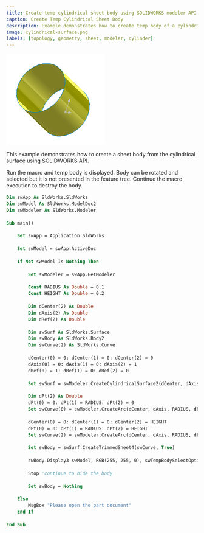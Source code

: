```yaml
---
title: Create temp cylindrical sheet body using SOLIDWORKS modeler API
caption: Create Temp Cylindrical Sheet Body
description: Example demonstrates how to create temp body of a cylindrical sheet
image: cylindrical-surface.png
labels: [topology, geometry, sheet, modeler, cylinder]
---
```

![Cylindrical sheet body](cylindrical-surface.png)

This example demonstrates how to create a sheet body from the cylindrical surface using SOLIDWORKS API.

Run the macro and temp body is displayed. Body can be rotated and selected but it is not presented in the feature tree. Continue the macro execution to destroy the body.

~~~ vb
Dim swApp As SldWorks.SldWorks
Dim swModel As SldWorks.ModelDoc2
Dim swModeler As SldWorks.Modeler

Sub main()

    Set swApp = Application.SldWorks
    
    Set swModel = swApp.ActiveDoc
    
    If Not swModel Is Nothing Then
    
        Set swModeler = swApp.GetModeler
        
        Const RADIUS As Double = 0.1
        Const HEIGHT As Double = 0.2
        
        Dim dCenter(2) As Double
        Dim dAxis(2) As Double
        Dim dRef(2) As Double
        
        Dim swSurf As SldWorks.Surface
        Dim swBody As SldWorks.Body2
        Dim swCurve(2) As SldWorks.Curve
        
        dCenter(0) = 0: dCenter(1) = 0: dCenter(2) = 0
        dAxis(0) = 0: dAxis(1) = 0: dAxis(2) = 1
        dRef(0) = 1: dRef(1) = 0: dRef(2) = 0
        
        Set swSurf = swModeler.CreateCylindricalSurface2(dCenter, dAxis, dRef, RADIUS)
        
        Dim dPt(2) As Double
        dPt(0) = 0: dPt(1) = RADIUS: dPt(2) = 0
        Set swCurve(0) = swModeler.CreateArc(dCenter, dAxis, RADIUS, dPt, dPt)
               
        dCenter(0) = 0: dCenter(1) = 0: dCenter(2) = HEIGHT
        dPt(0) = 0: dPt(1) = RADIUS: dPt(2) = HEIGHT
        Set swCurve(2) = swModeler.CreateArc(dCenter, dAxis, RADIUS, dPt, dPt)
        
        Set swBody = swSurf.CreateTrimmedSheet4(swCurve, True)
        
        swBody.Display3 swModel, RGB(255, 255, 0), swTempBodySelectOptions_e.swTempBodySelectable
        
        Stop 'continue to hide the body
        
        Set swBody = Nothing
        
    Else
        MsgBox "Please open the part document"
    End If
    
End Sub
~~~


